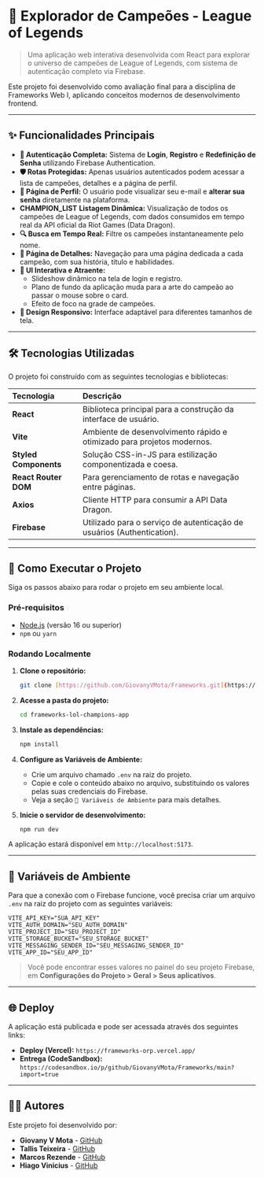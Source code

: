 # 🚀 Explorador de Campeões - League of Legends

> Uma aplicação web interativa desenvolvida com React para explorar o universo de campeões de League of Legends, com sistema de autenticação completo via Firebase.

Este projeto foi desenvolvido como avaliação final para a disciplina de Frameworks Web I, aplicando conceitos modernos de desenvolvimento frontend.


---

## ✨ Funcionalidades Principais

* **🔐 Autenticação Completa:** Sistema de **Login**, **Registro** e **Redefinição de Senha** utilizando Firebase Authentication.
* **🛡️ Rotas Protegidas:** Apenas usuários autenticados podem acessar a lista de campeões, detalhes e a página de perfil.
* **👤 Página de Perfil:** O usuário pode visualizar seu e-mail e **alterar sua senha** diretamente na plataforma.
* **CHAMPION_LIST** **Listagem Dinâmica:** Visualização de todos os campeões de League of Legends, com dados consumidos em tempo real da API oficial da Riot Games (Data Dragon).
* **🔍 Busca em Tempo Real:** Filtre os campeões instantaneamente pelo nome.
* **📄 Página de Detalhes:** Navegação para uma página dedicada a cada campeão, com sua história, título e habilidades.
* **🎨 UI Interativa e Atraente:**
    * Slideshow dinâmico na tela de login e registro.
    * Plano de fundo da aplicação muda para a arte do campeão ao passar o mouse sobre o card.
    * Efeito de foco na grade de campeões.
* **💅 Design Responsivo:** Interface adaptável para diferentes tamanhos de tela.

---

## 🛠️ Tecnologias Utilizadas

O projeto foi construído com as seguintes tecnologias e bibliotecas:

| Tecnologia | Descrição |
| :--- | :--- |
| **React** | Biblioteca principal para a construção da interface de usuário. |
| **Vite** | Ambiente de desenvolvimento rápido e otimizado para projetos modernos. |
| **Styled Components** | Solução CSS-in-JS para estilização componentizada e coesa. |
| **React Router DOM** | Para gerenciamento de rotas e navegação entre páginas. |
| **Axios** | Cliente HTTP para consumir a API Data Dragon. |
| **Firebase** | Utilizado para o serviço de autenticação de usuários (Authentication). |

---

## 🚀 Como Executar o Projeto

Siga os passos abaixo para rodar o projeto em seu ambiente local.

### Pré-requisitos

* [Node.js](https://nodejs.org/en/) (versão 16 ou superior)
* `npm` ou `yarn`

### Rodando Localmente

1.  **Clone o repositório:**
    ```bash
    git clone [https://github.com/GiovanyVMota/Frameworks.git](https://github.com/GiovanyVMota/Frameworks.git)
    ```

2.  **Acesse a pasta do projeto:**
    ```bash
    cd frameworks-lol-champions-app
    ```

3.  **Instale as dependências:**
    ```bash
    npm install
    ```

4.  **Configure as Variáveis de Ambiente:**
    * Crie um arquivo chamado `.env` na raiz do projeto.
    * Copie e cole o conteúdo abaixo no arquivo, substituindo os valores pelas suas credenciais do Firebase.
    * Veja a seção `🔑 Variáveis de Ambiente` para mais detalhes.

5.  **Inicie o servidor de desenvolvimento:**
    ```bash
    npm run dev
    ```

A aplicação estará disponível em `http://localhost:5173`.

---

## 🔑 Variáveis de Ambiente

Para que a conexão com o Firebase funcione, você precisa criar um arquivo `.env` na raiz do projeto com as seguintes variáveis:

```env
VITE_API_KEY="SUA_API_KEY"
VITE_AUTH_DOMAIN="SEU_AUTH_DOMAIN"
VITE_PROJECT_ID="SEU_PROJECT_ID"
VITE_STORAGE_BUCKET="SEU_STORAGE_BUCKET"
VITE_MESSAGING_SENDER_ID="SEU_MESSAGING_SENDER_ID"
VITE_APP_ID="SEU_APP_ID"
```

> Você pode encontrar esses valores no painel do seu projeto Firebase, em **Configurações do Projeto > Geral > Seus aplicativos**.

---

## 🌐 Deploy

A aplicação está publicada e pode ser acessada através dos seguintes links:

* **Deploy (Vercel):** `https://frameworks-orp.vercel.app/`
* **Entrega (CodeSandbox):** `https://codesandbox.io/p/github/GiovanyVMota/Frameworks/main?import=true`

---

## 🧑‍💻 Autores

Este projeto foi desenvolvido por:

* **Giovany V Mota** - [GitHub](https://github.com/GiovanyVMota)
* **Tallis Teixeira** - [GitHub](https://github.com/tallismelo07)
* **Marcos Rezende** - [GitHub](https://github.com/marcosjrzz)
* **Hiago Vinicius** - [GitHub](https://github.com/Hiagovisk)